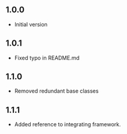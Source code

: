 ## 1.0.0

- Initial version

## 1.0.1

- Fixed typo in README.md

## 1.1.0

- Removed redundant base classes

## 1.1.1

- Added reference to integrating framework.